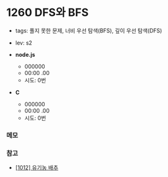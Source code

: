 # 1260 DFS와 BFS
 - tags: 풀지 못한 문제, 너비 우선 탐색(BFS), 깊이 우선 탐색(DFS)
 - lev: s2

- **node.js**
  - 000000
  - 00:00 .00
  - 시도: 0번

- **C**
  - 000000
  - 00:00 .00
  - 시도: 0번

### 메모


### 참고
- [[1012] 유기농 배추](https://uhug.github.io/docs/1012)
